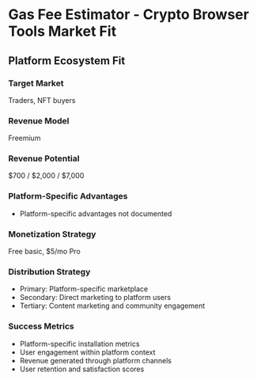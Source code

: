# Gas Fee Estimator - Crypto Browser Tools Market Fit

## Platform Ecosystem Fit

### Target Market
Traders, NFT buyers

### Revenue Model
Freemium

### Revenue Potential
$700 / $2,000 / $7,000

### Platform-Specific Advantages
- Platform-specific advantages not documented

### Monetization Strategy
Free basic, $5/mo Pro

### Distribution Strategy
- Primary: Platform-specific marketplace
- Secondary: Direct marketing to platform users
- Tertiary: Content marketing and community engagement

### Success Metrics
- Platform-specific installation metrics
- User engagement within platform context
- Revenue generated through platform channels
- User retention and satisfaction scores
